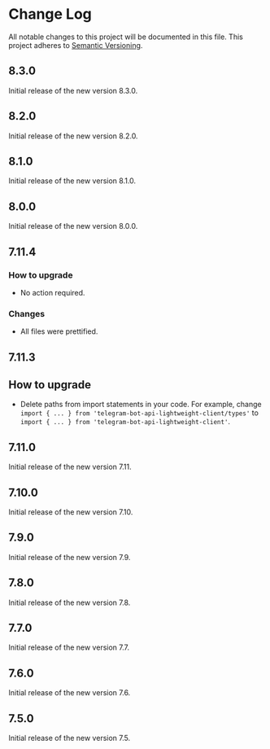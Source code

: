 # Change Log

All notable changes to this project will be documented in this file.
This project adheres to [Semantic Versioning](http://semver.org/).

## 8.3.0

Initial release of the new version 8.3.0.

## 8.2.0

Initial release of the new version 8.2.0.

## 8.1.0

Initial release of the new version 8.1.0.

## 8.0.0

Initial release of the new version 8.0.0.

## 7.11.4

### How to upgrade

- No action required.

### Changes

- All files were prettified.

## 7.11.3

## How to upgrade

- Delete paths from import statements in your code.
  For example, change `import { ... } from 'telegram-bot-api-lightweight-client/types'`
  to `import { ... } from 'telegram-bot-api-lightweight-client'`.

## 7.11.0

Initial release of the new version 7.11.

## 7.10.0

Initial release of the new version 7.10.

## 7.9.0

Initial release of the new version 7.9.

## 7.8.0

Initial release of the new version 7.8.

## 7.7.0

Initial release of the new version 7.7.

## 7.6.0

Initial release of the new version 7.6.

## 7.5.0

Initial release of the new version 7.5.
